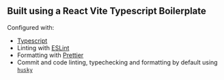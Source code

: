 ## Built using a React Vite Typescript Boilerplate

Configured with:

- [Typescript](https://www.typescriptlang.org/)
- Linting with [ESLint](https://eslint.org/)
- Formatting with [Prettier](https://prettier.io/)
- Commit and code linting, typechecking and formatting by default using [`husky`](https://github.com/typicode/husky)
